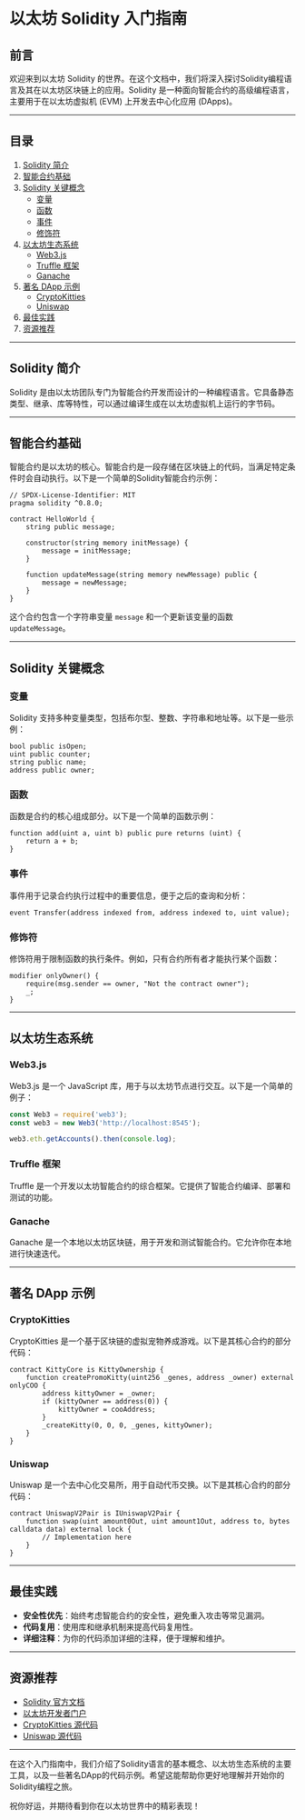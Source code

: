 # **以太坊 Solidity 入门指南**

## **前言**

欢迎来到以太坊 Solidity 的世界。在这个文档中，我们将深入探讨Solidity编程语言及其在以太坊区块链上的应用。Solidity 是一种面向智能合约的高级编程语言，主要用于在以太坊虚拟机 (EVM) 上开发去中心化应用 (DApps)。

---

## **目录**

1. [Solidity 简介](#Solidity-简介)
2. [智能合约基础](#智能合约基础)
3. [Solidity 关键概念](#Solidity-关键概念)
    - [变量](#变量)
    - [函数](#函数)
    - [事件](#事件)
    - [修饰符](#修饰符)
4. [以太坊生态系统](#以太坊生态系统)
    - [Web3.js](#Web3.js)
    - [Truffle 框架](#Truffle-框架)
    - [Ganache](#Ganache)
5. [著名 DApp 示例](#著名-DApp-示例)
    - [CryptoKitties](#CryptoKitties)
    - [Uniswap](#Uniswap)
6. [最佳实践](#最佳实践)
7. [资源推荐](#资源推荐)

---

## **Solidity 简介**

Solidity 是由以太坊团队专门为智能合约开发而设计的一种编程语言。它具备静态类型、继承、库等特性，可以通过编译生成在以太坊虚拟机上运行的字节码。

---

## **智能合约基础**

智能合约是以太坊的核心。智能合约是一段存储在区块链上的代码，当满足特定条件时会自动执行。以下是一个简单的Solidity智能合约示例：

```solidity
// SPDX-License-Identifier: MIT
pragma solidity ^0.8.0;

contract HelloWorld {
    string public message;

    constructor(string memory initMessage) {
        message = initMessage;
    }

    function updateMessage(string memory newMessage) public {
        message = newMessage;
    }
}
```

这个合约包含一个字符串变量 `message` 和一个更新该变量的函数 `updateMessage`。

---

## **Solidity 关键概念**

### **变量**

Solidity 支持多种变量类型，包括布尔型、整数、字符串和地址等。以下是一些示例：

```solidity
bool public isOpen;
uint public counter;
string public name;
address public owner;
```

### **函数**

函数是合约的核心组成部分。以下是一个简单的函数示例：

```solidity
function add(uint a, uint b) public pure returns (uint) {
    return a + b;
}
```

### **事件**

事件用于记录合约执行过程中的重要信息，便于之后的查询和分析：

```solidity
event Transfer(address indexed from, address indexed to, uint value);
```

### **修饰符**

修饰符用于限制函数的执行条件。例如，只有合约所有者才能执行某个函数：

```solidity
modifier onlyOwner() {
    require(msg.sender == owner, "Not the contract owner");
    _;
}
```

---

## **以太坊生态系统**

### **Web3.js**

Web3.js 是一个 JavaScript 库，用于与以太坊节点进行交互。以下是一个简单的例子：

```javascript
const Web3 = require('web3');
const web3 = new Web3('http://localhost:8545');

web3.eth.getAccounts().then(console.log);
```

### **Truffle 框架**

Truffle 是一个开发以太坊智能合约的综合框架。它提供了智能合约编译、部署和测试的功能。

### **Ganache**

Ganache 是一个本地以太坊区块链，用于开发和测试智能合约。它允许你在本地进行快速迭代。

---

## **著名 DApp 示例**

### **CryptoKitties**

CryptoKitties 是一个基于区块链的虚拟宠物养成游戏。以下是其核心合约的部分代码：

```solidity
contract KittyCore is KittyOwnership {
    function createPromoKitty(uint256 _genes, address _owner) external onlyCOO {
        address kittyOwner = _owner;
        if (kittyOwner == address(0)) {
            kittyOwner = cooAddress;
        }
        _createKitty(0, 0, 0, _genes, kittyOwner);
    }
}
```

### **Uniswap**

Uniswap 是一个去中心化交易所，用于自动代币交换。以下是其核心合约的部分代码：

```solidity
contract UniswapV2Pair is IUniswapV2Pair {
    function swap(uint amount0Out, uint amount1Out, address to, bytes calldata data) external lock {
        // Implementation here
    }
}
```

---

## **最佳实践**

- **安全性优先**：始终考虑智能合约的安全性，避免重入攻击等常见漏洞。
- **代码复用**：使用库和继承机制来提高代码复用性。
- **详细注释**：为你的代码添加详细的注释，便于理解和维护。

---

## **资源推荐**

- [Solidity 官方文档](https://docs.soliditylang.org/)
- [以太坊开发者门户](https://ethereum.org/developers/)
- [CryptoKitties 源代码](https://github.com/cryptocopycats/cryptocopycats-smartcontracts)
- [Uniswap 源代码](https://github.com/Uniswap/uniswap-v2-core)

---

在这个入门指南中，我们介绍了Solidity语言的基本概念、以太坊生态系统的主要工具，以及一些著名DApp的代码示例。希望这能帮助你更好地理解并开始你的Solidity编程之旅。

祝你好运，并期待看到你在以太坊世界中的精彩表现！
